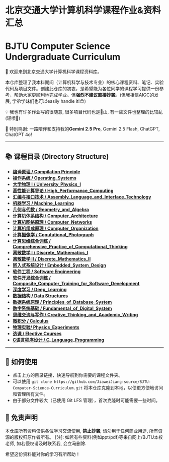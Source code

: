 # 北京交通大学计算机科学课程作业&资料汇总
# BJTU Computer Science Undergraduate Curriculum

👋 欢迎来到北京交通大学计算机科学课程资料库。

本仓库整理了我本科期间（计算机科学与技术专业）的核心课程资料、笔记、实验代码及项目文件。创建此仓库的初衷，是希望能为各位同学的课程学习提供一份参考，帮助大家更顺利地完成学业。但**强烈不建议直接抄袭**。(但我相信AIGC的发展, 学弟学妹们也可以easily handle it!😊) 

💡 我也有许多作业写的很随意, 很多项目代码也是💩山, 有一些文件也整理的比较乱(轻喷🙏)

🌹 特别鸣谢: 一路陪伴和支持我的**Gemini 2.5 Pro**, Gemini 2.5 Flash, ChatGPT, ChatGPT 4o!

---

## 📚 课程目录 (Directory Structure)

* **[编译原理 / Compilation Principle](./编译原理:Compilation%20Principle)**
* **[操作系统 / Operating_Systems](./操作系统:Operating_Systems)**
* **[大学物理 I / University_Physics_I](./大学物理Ⅰ%3AUniversity_Physics_I%20)**
* **[高性能计算导论 / High_Performance_Computing](./高性能计算导论%3AHigh_Performance_Computing%20)**
* **[汇编与接口技术 / Assembly_Language_and_Interface_Technology](./汇编与接口技术%3AAssembly_Language_and_Interface_Technology%20)**
* **[机器学习 / Machine_Learning](./机器学习:Machine_Learning)**
* **[几何与代数 / Geometry_and_Algebra](./几何与代数:Geometry_and_Algebra)**
* **[计算机体系结构 / Computer_Architecture](./计算机体系结构:Computer_Architecture)**
* **[计算机网络原理 / Computer_Networks](./计算机网络原理:Computer_Networks)**
* **[计算机组成原理 / Computer_Organization](./计算机组成原理:Computer_Organization)**
* **[计算摄像学 / Coputational_Photograph](./计算摄像学:Coputational_Photograph)**
* **[计算思维综合训练 / Comprehensive_Practice_of_Computational_Thinking](./计算思维综合训练%3AComprehensive_Practice_of_Computational_Thinking%20)**
* **[离散数学 I / Discrete_Mathematics_I](./离散数学Ⅰ%3ADiscrete_Mathematics_I)**
* **[离散数学 II / Discrete_Mathematics_II](./离散数学IⅠ%3ADiscrete_Mathematics_II)**
* **[嵌入式系统设计 / Embedded_System_Design](./嵌入式系统设计:Embedded_System_Design)**
* **[软件工程 / Software Engineering](./软件工程:Software%20Engineering)**
* **[软件开发综合训练 / Composite_Computer_Training_for_Software_Development](./软件开发综合训练%3AComposite_Computer_Training_for_Software_Development%20)**
* **[深度学习 / Deep_Learning](./深度学习:Deep_Learning)**
* **[数据结构 / Data Structures](./数据结构:Data%20Structures)**
* **[数据系统原理 / Principles_of_Database_System](./数据系统原理:Principles_of_Database_System)**
* **[数字系统基础 / Fundamental_of_Digital_System](./数字系统基础%3AFundamental_of_Digital_System%20)**
* **[思维交流与写作 / Creative_Thinking_and_Academic_Writing](./思维交流与写作:Creative_Thinking_and_Academic_Writing)**
* **[微积分 / Calculus](./微积分Ⅰ%3ACalculus_Ⅰ%20)**
* **[物理实验/ Physics_Experiments](./物理实验Ⅱ%3APhysics_Experiments_II%20)**
* **[选课 / Elective Courses](./选课)**
* **[C语言程序设计 / C_Language_Programming](./C语言程序设计%3AC_Language_Programming%20)**

---

## 🚀 如何使用

* 点击上方的目录链接，快速导航到你需要的课程文件夹。
* 可以使用 `git clone https://github.com/JiaweiJiang-source/BJTU-Computer-Science-Curriculum.git` 将本仓库克隆到本地，以便更方便地访问和管理所有文件。
* 由于部分文件较大（已使用 Git LFS 管理），首次克隆时可能需要一些时间。

## 📝 免责声明

本仓库所有资料仅供各位学习交流使用, **禁止抄袭**, 请勿用于任何商业用途, 所有资源的版权归原作者所有。
[注]: 如若有些资料(例如ppt/pdf)等来自网上/BJTU本校老师, 如若侵权请及时联系我, 会立马删除.

希望这份资料能对你的学习有所帮助！

